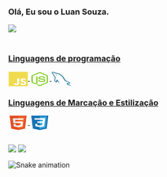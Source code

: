 ### Olá, Eu sou o Luan Souza.

 <div>
  <a href="https://github.com/LUANSSA">
  <img height="180em" src="https://github-readme-stats.vercel.app/api/top-langs/?username=LUANSSA&layout=compact&langs_count=16&theme=dracula"/>
</div>

<div style="display: inline_block"><br>
  <h3>Linguagens de programação</h3>
  <img align="center" title="LUANSSA-JS" alt="LUANSSA-JS" height="30" width="40" src="https://raw.githubusercontent.com/devicons/devicon/master/icons/javascript/javascript-plain.svg">
  <img align="center" title="LUANSSA-NODEJS" alt="LUANSSA-NODEJS" height="30" width="40" src="https://raw.githubusercontent.com/devicons/devicon/master/icons/nodejs/nodejs-plain.svg">
  <img align="center" title="LUANSSA-MYSQL" alt="LUANSSA-MYSQL" height="30" width="40" src="https://raw.githubusercontent.com/devicons/devicon/master/icons/mysql/mysql-original.svg">
  <h3>Linguagens de Marcação e Estilização</h3>
  <img align="center" title="LUANSSA-HTML" alt="LUANSSA-HTML" height="30" width="40" src="https://raw.githubusercontent.com/devicons/devicon/master/icons/html5/html5-original.svg">
  <img align="center" title="LUANSSA-CSS" alt="LUANSSA-CSS" height="30" width="40" src="https://raw.githubusercontent.com/devicons/devicon/master/icons/css3/css3-original.svg">
</div>

##
 
<div> 
  <a href = "mailto:alunoluansenai@gmail.com"><img src="https://img.shields.io/badge/-Gmail-%23333?style=for-the-badge&logo=gmail&logoColor=red" target="_blank"></a>
  <a href="https://www.linkedin.com/in/lualuanssa" target="_blank"><img src="https://img.shields.io/badge/-LinkedIn-%230077B5?style=for-the-badge&logo=linkedin&logoColor=white" target="_blank"></a>

  ![Snake animation](https://github.com/LUANSSA/LUANSSA/blob/output/github-contribution-grid-snake.svg)
</div>

  ##

<!--
**LUANSSA/LUANSSA** is a ✨ _special_ ✨ repository because its `README.md` (this file) appears on your GitHub profile.

Here are some ideas to get you started:

- 🔭 I’m currently working on ...
- 🌱 I’m currently learning ...
- 👯 I’m looking to collaborate on ...
- 🤔 I’m looking for help with ...
- 💬 Ask me about ...
- 📫 How to reach me: ...
- 😄 Pronouns: ...
- ⚡ Fun fact: ...
-->
